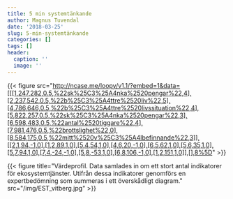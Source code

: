 ```yaml
---
title: 5 min systemtänkande
author: Magnus Tuvendal
date: '2018-03-25'
slug: 5-min-systemtänkande
categories: []
tags: []
header:
  caption: ''
  image: ''
---
```



{{< figure src="http://ncase.me/loopy/v1.1/?embed=1&data=[[[1,247,282,0.5,%22sk%25C3%25A4nka%2520pengar%22,4],[2,237,542,0.5,%22b%25C3%25A4ttre%2520liv%22,5],[4,786,646,0.5,%22b%25C3%25A4ttre%2520livssituation%22,4],[5,822,257,0.5,%22sk%25C3%25A4nka%2520pengar%22,3],[6,598,483,0.5,%22antal%2520tiggare%22,4],[7,981,476,0.5,%22brottslighet%22,0],[8,584,175,0.5,%22mitt%2520v%25C3%25A4lbefinnande%22,3]],[[2,1,94,-1,0],[1,2,89,1,0],[5,4,54,1,0],[4,6,20,-1,0],[6,5,62,1,0],[5,6,35,1,0],[5,7,94,1,0],[7,4,-24,-1,0],[5,8,-53,1,0],[6,8,106,-1,0],[1,2,151,1,0]],[],8%5D" >}}

{{< figure title="Värdeprofil. Data samlades in om ett stort antal indikatorer för ekosystemtjänster. Utifrån dessa indikatorer genomförs en expertbedömning som summeras i ett överskådligt diagram." src="/img/EST_vitberg.jpg" >}}